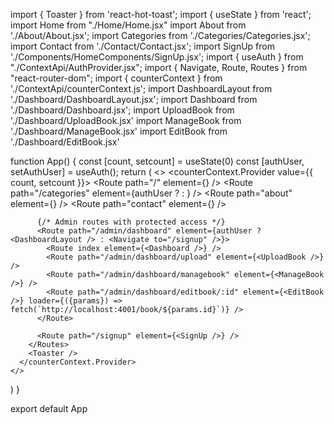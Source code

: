 import { Toaster } from 'react-hot-toast';
import { useState } from 'react';
import Home from "./Home/Home.jsx"
import About from './About/About.jsx';
import Categories from './Categories/Categories.jsx';
import Contact from './Contact/Contact.jsx';
import SignUp from './Components/HomeComponents/SignUp.jsx';
import { useAuth } from "./ContextApi/AuthProvider.jsx";
import { Navigate, Route, Routes } from "react-router-dom";
import { counterContext } from './ContextApi/counterContext.js';
import DashboardLayout from './Dashboard/DashboardLayout.jsx';
import Dashboard from './Dashboard/Dashboard.jsx';
import UploadBook from './Dashboard/UploadBook.jsx'
import ManageBook from './Dashboard/ManageBook.jsx'
import EditBook from './Dashboard/EditBook.jsx'

function App() {
  const [count, setcount] = useState(0)
  const [authUser, setAuthUser] = useAuth();
  return (
    <>
      <counterContext.Provider value={{ count, setcount }}>
        <Routes>
          <Route path="/" element={<Home />} />
          <Route path="/categories" element={authUser ? <Categories /> : <Navigate to="/signup" />} />
          <Route path="about" element={<About />} />
          <Route path="contact" element={<Contact />} />

          {/* Admin routes with protected access */}
          <Route path="/admin/dashboard" element={authUser ? <DashboardLayout /> : <Navigate to="/signup" />}>
            <Route index element={<Dashboard />} />
            <Route path="/admin/dashboard/upload" element={<UploadBook />} />
            <Route path="/admin/dashboard/managebook" element={<ManageBook />} />
            <Route path="/admin/dashboard/editbook/:id" element={<EditBook />} loader={({params}) => fetch(`http://localhost:4001/book/${params.id}`)} />
          </Route>

          <Route path="/signup" element={<SignUp />} />
        </Routes>
        <Toaster />
      </counterContext.Provider>
    </>
  )
}

export default App
